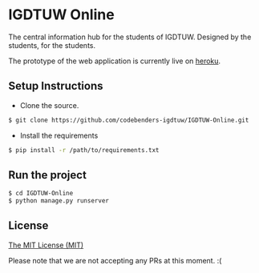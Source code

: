 # IGDTUW Online

The central information hub for the students of IGDTUW. Designed by the students, for the students. 

The prototype of the web application is currently live on [heroku](http://www.igdtuwonline.herokuapp.com).

## Setup Instructions

* Clone the source.

```sh
$ git clone https://github.com/codebenders-igdtuw/IGDTUW-Online.git
```

* Install the requirements
```sh
$ pip install -r /path/to/requirements.txt
```

## Run the project

```sh
$ cd IGDTUW-Online
$ python manage.py runserver
```

License
----

[The MIT License (MIT)](https://github.com/codebenders-igdtuw/IGDTUW-Online/blob/master/LICENSE)

Please note that we are not accepting any PRs at this moment. :( 
